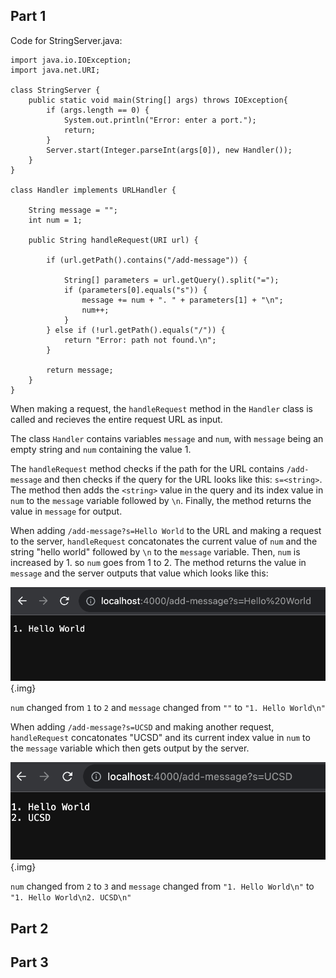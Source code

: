 <style>
    .img {
        width:10px;
    }
</style>

## Part 1

Code for StringServer.java:

```
import java.io.IOException;
import java.net.URI;

class StringServer {
    public static void main(String[] args) throws IOException{
        if (args.length == 0) {
            System.out.println("Error: enter a port.");
            return;
        }
        Server.start(Integer.parseInt(args[0]), new Handler());
    }
}

class Handler implements URLHandler {
    
    String message = "";
    int num = 1;

    public String handleRequest(URI url) {

        if (url.getPath().contains("/add-message")) {

            String[] parameters = url.getQuery().split("=");
            if (parameters[0].equals("s")) {
                message += num + ". " + parameters[1] + "\n";
                num++;
            }
        } else if (!url.getPath().equals("/")) {
            return "Error: path not found.\n";
        }

        return message;
    }
}
```

When making a request, the `handleRequest` method in the `Handler` class is called and recieves the entire request URL as input. 

The class `Handler` contains variables `message` and `num`, with `message` being an empty string and `num` containing the value 1.

The `handleRequest` method checks if the path for the URL contains `/add-message` and then checks if the query for the URL looks like this: `s=<string>`. The method then adds the `<string>` value in the query and its index value in `num` to the `message` variable followed by `\n`. Finally, the method returns the value in `message` for output.

When adding `/add-message?s=Hello World` to the URL and making a request to the server, `handleRequest` concatonates the current value of `num` and the string "hello world" followed by `\n` to the `message` variable. Then, `num` is increased by 1. so `num` goes from 1 to 2. The method returns the value in `message` and the server outputs that value which looks like this:

![sshot](./images/lab-2-1.png) {.img}

`num` changed from `1` to `2` and `message` changed from `""` to `"1. Hello World\n"`

When adding `/add-message?s=UCSD` and making another request, `handleRequest` concatonates "UCSD" and its current index value in `num` to the `message` variable which then gets output by the server.

![sshot](./images/lab-2-2.png) {.img}

`num` changed from `2` to `3` and `message` changed from `"1. Hello World\n"` to `"1. Hello World\n2. UCSD\n"`

## Part 2

## Part 3
